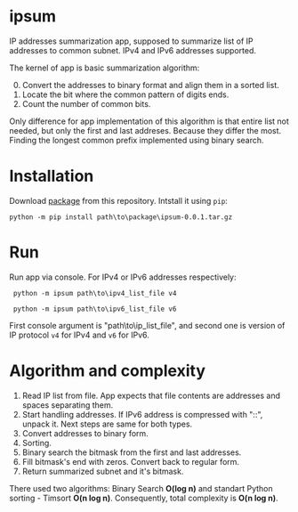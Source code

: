 # ipsum
 IP addresses summarization app, supposed to summarize list of IP addresses to common subnet.
 IPv4 and IPv6 addresses supported.

 The kernel of app is basic summarization algorithm: 
 
 0. Convert the addresses to binary format and align them in a sorted list.
 1. Locate the bit where the common pattern of digits ends.
 2. Count the number of common bits.
 
 Only difference for app implementation of this algorithm is that entire list not needed,
 but only the first and last addreses. Because they differ the most.
 Finding the longest common prefix implemented using binary search.

# Installation
 
 Download [package](https://github.com/koryab/ipsum/blob/main/dist/ipsum-0.0.1.tar.gz) from this repository.
 Intstall it using `pip`:
 
 ```console
 python -m pip install path\to\package\ipsum-0.0.1.tar.gz
 ```

# Run
 Run app via console.
 For IPv4 or IPv6 addresses respectively:

 ```console
  python -m ipsum path\to\ipv4_list_file v4

  python -m ipsum path\to\ipv6_list_file v6
 ```
 First console argument is "path\to\ip_list_file", and second one is version of IP protocol `v4` for IPv4 and `v6` for IPv6.

 # Algorithm and complexity  
 
 1. Read IP list from file. App expects that file contents are addresses and spaces separating them.
 2. Start handling addresses. If IPv6 address is compressed with "::", unpack it. Next steps are same for both types.
 3. Convert addresses to binary form.
 4. Sorting.
 5. Binary search the bitmask from the first and last addresses. 
 6. Fill bitmask's end with zeros. Convert back to regular form.
 7. Return summarized subnet and it's bitmask.

 There used two algorithms: Binary Search **O(log n)** and standart Python sorting - Timsort **O(n log n)**.
 Consequently, total complexity is **O(n log n)**.
